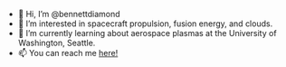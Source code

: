 - 👋 Hi, I’m @bennettdiamond
- 👀 I’m interested in spacecraft propulsion, fusion energy, and clouds.
- 🌱 I’m currently learning about aerospace plasmas at the University of Washington, Seattle.
- 📫 You can reach me [here!](https://www.linkedin.com/in/bennettlikesrockets/)

<!---
- 💞️ I’m looking to collaborate on ...

bennettdiamond/bennettdiamond is a ✨ special ✨ repository because its `README.md` (this file) appears on your GitHub profile.
You can click the Preview link to take a look at your changes.
--->
